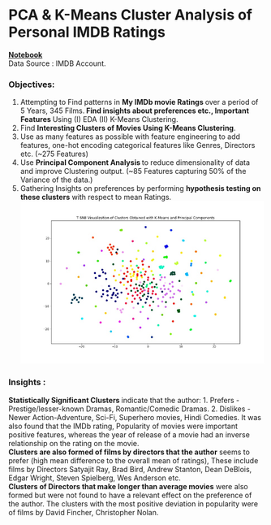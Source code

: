 
# PCA & K-Means Cluster Analysis of Personal IMDB Ratings
[<b>Notebook</b>](IMDB_Cluster_Analysis.ipynb)<br>
Data Source : IMDB Account.
### Objectives:
1. Attempting to Find patterns in <b>My IMDb movie Ratings </b>over a period of 5 Years, 345 Films.<b> Find insights about preferences etc., Important Features </b>Using (I) EDA (II) K-Means Clustering.
2. Find <b>Interesting Clusters of Movies Using K-Means Clustering</b>.
3. Use as many features as possible with feature engineering to add features, one-hot encoding categorical features like Genres, Directors etc. (~275 Features)
3. Use <b>Principal Component Analysis </b>to reduce dimensionality of data and improve Clustering output. (~85 Features capturing 50% of the Variance of the data.)
4. Gathering Insights on preferences by performing <b>hypothesis testing on these clusters</b> with respect to mean Ratings.<br>
![Clusters](Cluster_formed.jpg)

### Insights :
<p> <b>Statistically Significant Clusters </b>indicate that the author:
    1. Prefers - Prestige/lesser-known Dramas, Romantic/Comedic Dramas.
    2. Dislikes - Newer Action-Adventure, Sci-Fi, Superhero movies, Hindi Comedies.
It was also found that the IMDb rating, Popularity of movies were important positive features, whereas the year of release of a movie had an inverse relationship on the rating on the movie.<br>
<b>Clusters are also formed of films by directors that the author</b> seems to prefer (high mean difference to the overall mean of ratings), These include films by Directors Satyajit Ray, Brad Bird, Andrew Stanton, Dean DeBlois, Edgar Wright, Steven Spielberg, Wes Anderson etc.<br>
<b>Clusters of Directors that make longer than average movies</b> were also formed but were not found to have a relevant effect on the preference of the author. The clusters with the most positive deviation in popularity were of films by David Fincher, Christopher Nolan.
